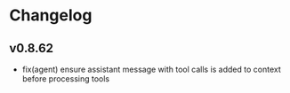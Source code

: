 # Changelog

## v0.8.62

- fix(agent) ensure assistant message with tool calls is added to context before processing tools
